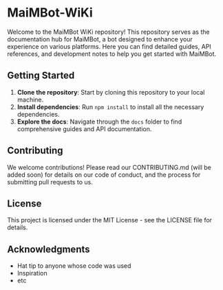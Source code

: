 # MaiMBot-WiKi

Welcome to the MaiMBot WiKi repository! This repository serves as the documentation hub for MaiMBot, a bot designed to enhance your experience on various platforms. Here you can find detailed guides, API references, and development notes to help you get started with MaiMBot.

## Getting Started

1. **Clone the repository**: Start by cloning this repository to your local machine.
2. **Install dependencies**: Run `npm install` to install all the necessary dependencies.
3. **Explore the docs**: Navigate through the `docs` folder to find comprehensive guides and API documentation.

## Contributing

We welcome contributions! Please read our CONTRIBUTING.md (will be added soon) for details on our code of conduct, and the process for submitting pull requests to us.

## License

This project is licensed under the MIT License - see the LICENSE file for details.

## Acknowledgments

- Hat tip to anyone whose code was used
- Inspiration
- etc
